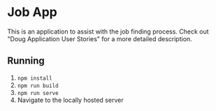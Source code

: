 # Job App

This is an application to assist with the job finding process. Check out "Doug Application User Stories" for a more detailed description.

## Running

1. `npm install`
1. `npm run build`
1. `npm run serve`
1. Navigate to the locally hosted server


